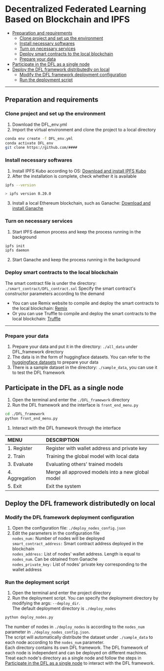 Decentralized Federated Learning Based on Blockchain and IPFS  
===================================================================================================
  - [Preparation and requirements](#preparation-and-requirements)
    - [Clone project and set up the environment](#clone-project-and-set-up-the-environment)
    - [Install necessary softwares](#install-necessary-softwares)
    - [Turn on necessary services](#turn-on-necessary-services)
    - [Deploy smart contracts to the local blockchain](#deploy-smart-contracts-to-the-local-blockchain)
    - [Prepare your data](#prepare-your-data)
  - [Participate in the DFL as a single node](#participate-in-the-dfl-as-a-single-node)
  - [Deploy the DFL framework distributedly on local](#deploy-the-dfl-framework-distributedly-on-local)
    - [Modify the DFL framework deployment configuration](#modify-the-dfl-framework-deployment-configuration)
    - [Run the deployment script](#run-the-deployment-script)
---------------------------------------------------------------------------------------------------
## Preparation and requirements
### Clone project and set up the environment
1. Download the DFL_env.yml
2. Import the virtual environment and clone the project to a local directory

```bash
conda env create -f DFL_env.yml
conda activate DFL_env
git clone https://github.com/####
```
### Install necessary softwares
1. Install IPFS Kubo according to OS: [Download and install IPFS Kubo](https://docs.ipfs.tech/install/command-line/#install-official-binary-distributions)
2. After the installation is complete, check whether it is available
```bash
ipfs --version

> ipfs version 0.20.0
```
3. Install a local Ethereum blockchain, such as Ganache: [Download and install Ganache](https://www.trufflesuite.com/ganache)
### Turn on necessary services
1. Start IPFS daemon process and keep the process running in the background
```bash
ipfs init
ipfs daemon
```
2. Start Ganache and keep the process running in the background
### Deploy smart contracts to the local blockchain
The smart contract file is under the directory: `./smart_contract/DFL_contract.sol`
Specify the smart contract's constructor parameters according to the demand
- You can use Remix website to compile and deploy the smart contracts to the local blockchain: [Remix](https://remix.ethereum.org/)
- Or you can use Truffle to compile and deploy the smart contracts to the local blockchain: [Truffle](https://www.trufflesuite.com/docs/truffle/getting-started/installation)
---------------------------------------------------------------------------------------------------

### Prepare your data
1. Prepare your data and put it in the directory: `./all_data` under DFL_framework directory
2. The data is in the form of huggingface datasets. You can refer to the [huggingface datasets](https://huggingface.co/docs/datasets/) to prepare your data
3. There is a sample dataset in the directory: `./sample_data`, you can use it to test the DFL framework
## Participate in the DFL as a single node
1. Open the terminal and enter the `./DFL_framework` directory
2. Run the DFL framework and the interface is `front_end_menu.py`
```bash
cd ./DFL_framework
python front_end_menu.py
```
1. Interact with the DFL framework through the interface   

| MENU | DESCRIPTION |
| :--- | :--- |
| 1. Register | Register with wallet address and private key |
| 2. Train | Training the global model with local data |
| 3. Evaluate | Evaluating others' trained models |
| 4. Aggregation | Merge all approved models into a new global model |
| 5. Exit | Exit the system |

## Deploy the DFL framework distributedly on local
### Modify the DFL framework deployment configuration
1. Open the configuration file: `./deploy_nodes_config.json`  
2. Edit the parameters in the configuration file  
  `nodes_num:` Number of nodes will be deployed  
  `smart_contract_address:` Smart contract address deployed in the blockchain  
  `nodes_address:` List of nodes' wallet address. Length is equal to `nodes_num`. Can be obtained from Ganache  
  `nodes_private_key:` List of nodes' private key corresponding to the wallet address
### Run the deployment script
1. Open the terminal and enter the project directory
2. Run the deployment script. You can specify the deployment directory by modifying the args: `--deploy_dir`.  
The default deployment directory is `./deploy_nodes`  
```bash
python deploy_nodes.py
``` 
The number of nodes in `./deploy_nodes` is according to the `nodes_num` parameter in `./deploy_nodes_config.json`.  
The script will automatically distribute the dataset under `./sample_data` to each node according to the `nodes_num` parameter.  
Each directory contains its own DFL framework. The DFL framework of each node is independent and can be deployed on different machines.   
Treat each node's directory as a single node and follow the steps in [Participate in the DFL as a single node](#participate-in-the-dfl-as-a-single-node) to interact with the DFL framework.

